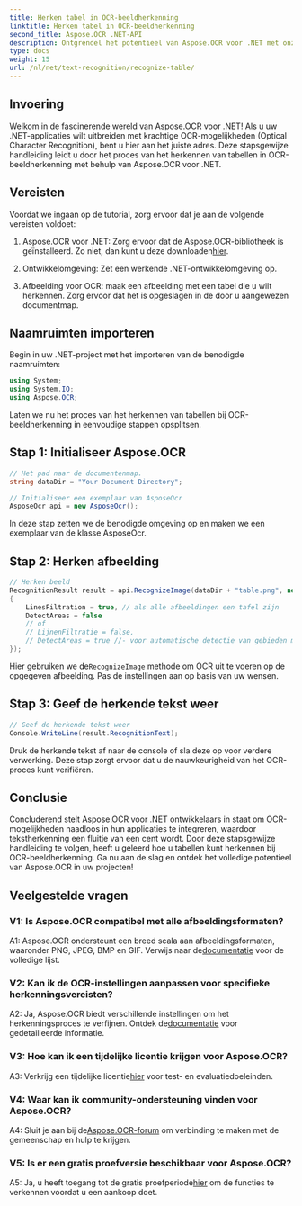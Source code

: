 ```yaml
---
title: Herken tabel in OCR-beeldherkenning
linktitle: Herken tabel in OCR-beeldherkenning
second_title: Aspose.OCR .NET-API
description: Ontgrendel het potentieel van Aspose.OCR voor .NET met onze uitgebreide gids over het herkennen van tabellen bij OCR-beeldherkenning.
type: docs
weight: 15
url: /nl/net/text-recognition/recognize-table/
---
```

## Invoering

Welkom in de fascinerende wereld van Aspose.OCR voor .NET! Als u uw .NET-applicaties wilt uitbreiden met krachtige OCR-mogelijkheden (Optical Character Recognition), bent u hier aan het juiste adres. Deze stapsgewijze handleiding leidt u door het proces van het herkennen van tabellen in OCR-beeldherkenning met behulp van Aspose.OCR voor .NET.

## Vereisten

Voordat we ingaan op de tutorial, zorg ervoor dat je aan de volgende vereisten voldoet:

1.  Aspose.OCR voor .NET: Zorg ervoor dat de Aspose.OCR-bibliotheek is geïnstalleerd. Zo niet, dan kunt u deze downloaden[hier](https://releases.aspose.com/ocr/net/).

2. Ontwikkelomgeving: Zet een werkende .NET-ontwikkelomgeving op.

3. Afbeelding voor OCR: maak een afbeelding met een tabel die u wilt herkennen. Zorg ervoor dat het is opgeslagen in de door u aangewezen documentmap.

## Naamruimten importeren

Begin in uw .NET-project met het importeren van de benodigde naamruimten:

```csharp
using System;
using System.IO;
using Aspose.OCR;
```

Laten we nu het proces van het herkennen van tabellen bij OCR-beeldherkenning in eenvoudige stappen opsplitsen.

## Stap 1: Initialiseer Aspose.OCR

```csharp
// Het pad naar de documentenmap.
string dataDir = "Your Document Directory";

// Initialiseer een exemplaar van AsposeOcr
AsposeOcr api = new AsposeOcr();
```

In deze stap zetten we de benodigde omgeving op en maken we een exemplaar van de klasse AsposeOcr.

## Stap 2: Herken afbeelding

```csharp
// Herken beeld
RecognitionResult result = api.RecognizeImage(dataDir + "table.png", new RecognitionSettings
{
    LinesFiltration = true, // als alle afbeeldingen een tafel zijn
    DetectAreas = false
    // of
    // LijnenFiltratie = false,
    // DetectAreas = true //- voor automatische detectie van gebieden met tabel
});
```

 Hier gebruiken we de`RecognizeImage` methode om OCR uit te voeren op de opgegeven afbeelding. Pas de instellingen aan op basis van uw wensen.

## Stap 3: Geef de herkende tekst weer

```csharp
// Geef de herkende tekst weer
Console.WriteLine(result.RecognitionText);
```

Druk de herkende tekst af naar de console of sla deze op voor verdere verwerking. Deze stap zorgt ervoor dat u de nauwkeurigheid van het OCR-proces kunt verifiëren.

## Conclusie

Concluderend stelt Aspose.OCR voor .NET ontwikkelaars in staat om OCR-mogelijkheden naadloos in hun applicaties te integreren, waardoor tekstherkenning een fluitje van een cent wordt. Door deze stapsgewijze handleiding te volgen, heeft u geleerd hoe u tabellen kunt herkennen bij OCR-beeldherkenning. Ga nu aan de slag en ontdek het volledige potentieel van Aspose.OCR in uw projecten!

## Veelgestelde vragen

### V1: Is Aspose.OCR compatibel met alle afbeeldingsformaten?

 A1: Aspose.OCR ondersteunt een breed scala aan afbeeldingsformaten, waaronder PNG, JPEG, BMP en GIF. Verwijs naar de[documentatie](https://reference.aspose.com/ocr/net/) voor de volledige lijst.

### V2: Kan ik de OCR-instellingen aanpassen voor specifieke herkenningsvereisten?

 A2: Ja, Aspose.OCR biedt verschillende instellingen om het herkenningsproces te verfijnen. Ontdek de[documentatie](https://reference.aspose.com/ocr/net/) voor gedetailleerde informatie.

### V3: Hoe kan ik een tijdelijke licentie krijgen voor Aspose.OCR?

 A3: Verkrijg een tijdelijke licentie[hier](https://purchase.aspose.com/temporary-license/) voor test- en evaluatiedoeleinden.

### V4: Waar kan ik community-ondersteuning vinden voor Aspose.OCR?

 A4: Sluit je aan bij de[Aspose.OCR-forum](https://forum.aspose.com/c/ocr/16) om verbinding te maken met de gemeenschap en hulp te krijgen.

### V5: Is er een gratis proefversie beschikbaar voor Aspose.OCR?

 A5: Ja, u heeft toegang tot de gratis proefperiode[hier](https://releases.aspose.com/) om de functies te verkennen voordat u een aankoop doet.